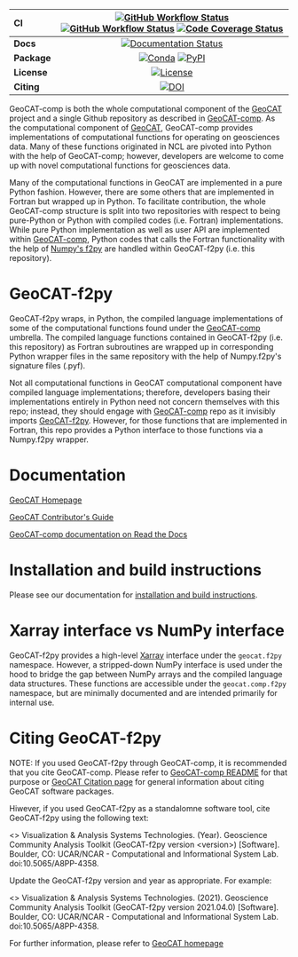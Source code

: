 | CI           | [![GitHub Workflow Status][github-ci-badge]][github-ci-link] [![GitHub Workflow Status][github-conda-build-badge]][github-conda-build-link] [![Code Coverage Status][codecov-badge]][codecov-link] |
| :----------- | :----------------------------------------------------------------------------------------------------------------------------------------------------------------------------------: |
| **Docs**     |                                                                    [![Documentation Status][rtd-badge]][rtd-link]                                                                    |
| **Package**  |                                                         [![Conda][conda-badge]][conda-link] [![PyPI][pypi-badge]][pypi-link]                                                         |
| **License**  |                                                                        [![License][license-badge]][repo-link]                                                                        |
| **Citing**  |                                                                              [![DOI][doi-badge]][doi-link]                                                                            |


GeoCAT-comp is both the whole computational component of the [GeoCAT](https://geocat.ucar.edu/)
project and a single Github repository as described in [GeoCAT-comp](https://github.com/NCAR/geocat-comp).
As the computational component of [GeoCAT](https://geocat.ucar.edu/), GeoCAT-comp provides implementations of
computational functions for operating on geosciences data. Many of these functions originated in NCL are pivoted into
Python with the help of GeoCAT-comp; however, developers are welcome to come up with novel computational functions
for geosciences data.

Many of the computational functions in GeoCAT are implemented in a pure Python fashion. However,
there are some others that are implemented in Fortran but wrapped up in Python. To facilitate
contribution, the whole GeoCAT-comp structure is split into two repositories with respect to
being pure-Python or Python with compiled codes (i.e. Fortran) implementations. While pure Python
implementation as well as user API are implemented within
[GeoCAT-comp](https://github.com/NCAR/geocat-comp), Python codes that calls the Fortran functionality
with the help of [Numpy's f2py](https://numpy.org/doc/stable/f2py/) are handled within GeoCAT-f2py
(i.e. this repository).


# GeoCAT-f2py

GeoCAT-f2py wraps, in Python, the compiled language implementations of some of the computational functions
found under the [GeoCAT-comp](https://github.com/NCAR/geocat-comp) umbrella. The compiled language functions
contained in GeoCAT-f2py (i.e. this repository) as Fortran subroutines are wrapped up in corresponding
Python wrapper files in the same repository with the help of Numpy.f2py's signature files (.pyf).

Not all computational functions in GeoCAT computational component have compiled language implementations;
therefore, developers basing their implementations entirely in Python need not concern themselves with this repo;
instead, they should engage with [GeoCAT-comp](https://github.com/NCAR/geocat-comp) repo as it invisibly
imports [GeoCAT-f2py](https://github.com/NCAR/geocat-f2py). However, for those functions that are implemented
in Fortran, this repo provides a Python interface to those functions via a Numpy.f2py wrapper.


# Documentation

[GeoCAT Homepage](https://geocat.ucar.edu/)

[GeoCAT Contributor's Guide](https://geocat.ucar.edu/pages/contributing.html)

[GeoCAT-comp documentation on Read the Docs](https://geocat-comp.readthedocs.io)


# Installation and build instructions

Please see our documentation for
[installation and build instructions](https://github.com/NCAR/geocat-f2py/blob/master/INSTALLATION.md).


# Xarray interface vs NumPy interface

GeoCAT-f2py provides a high-level [Xarray](http://xarray.pydata.org/en/stable/) interface under the
`geocat.f2py` namespace. However, a stripped-down NumPy interface is used under the hood to bridge
the gap between NumPy arrays and the compiled language data structures. These functions are
accessible under the `geocat.comp.f2py` namespace, but are minimally documented and are
intended primarily for internal use.

# Citing GeoCAT-f2py

NOTE: If you used GeoCAT-f2py through GeoCAT-comp, it is recommended that you cite GeoCAT-comp. Please
refer to [GeoCAT-comp README](https://github.com/NCAR/geocat-comp#readme) for that purpose or
[GeoCAT Citation page](https://geocat.ucar.edu/pages/citation.html) for general information about
citing GeoCAT software packages.

Hiwever, if you used GeoCAT-f2py as a standalomne software tool, cite GeoCAT-f2py using the following
text:

<> Visualization & Analysis Systems Technologies. (Year).
Geoscience Community Analysis Toolkit (GeoCAT-f2py version \<version\>) [Software].
Boulder, CO: UCAR/NCAR - Computational and Informational System Lab. doi:10.5065/A8PP-4358.

Update the GeoCAT-f2py version and year as appropriate. For example:

<> Visualization & Analysis Systems Technologies. (2021).
Geoscience Community Analysis Toolkit (GeoCAT-f2py version 2021.04.0) [Software].
Boulder, CO: UCAR/NCAR - Computational and Informational System Lab. doi:10.5065/A8PP-4358.

For further information, please refer to [GeoCAT homepage](https://geocat.ucar.edu/pages/citation.html)





[github-ci-badge]: https://img.shields.io/github/workflow/status/NCAR/geocat-f2py/CI?label=CI&logo=github&style=for-the-badge
[github-conda-build-badge]: https://img.shields.io/github/workflow/status/NCAR/geocat-f2py/build_test?label=conda-builds&logo=github&style=for-the-badge
[github-ci-link]: https://github.com/NCAR/geocat-f2py/actions?query=workflow%3ACI
[github-conda-build-link]: https://github.com/NCAR/geocat-f2py/actions?query=workflow%3Abuild_test
[codecov-badge]: https://img.shields.io/codecov/c/github/NCAR/geocat-f2py.svg?logo=codecov&style=for-the-badge
[codecov-link]: https://codecov.io/gh/NCAR/geocat-f2py
[rtd-badge]: https://img.shields.io/readthedocs/geocat-f2py/latest.svg?style=for-the-badge
[rtd-link]: https://geocat-f2py.readthedocs.io/en/latest/?badge=latest
[pypi-badge]: https://img.shields.io/pypi/v/geocat-f2py?logo=pypi&style=for-the-badge
[pypi-link]: https://pypi.org/project/geocat-f2py
[conda-badge]: https://img.shields.io/conda/vn/ncar/geocat-f2py?logo=anaconda&style=for-the-badge
[conda-link]: https://anaconda.org/ncar/geocat-f2py
[license-badge]: https://img.shields.io/github/license/NCAR/geocat-f2py?style=for-the-badge
[doi-badge]: https://img.shields.io/badge/DOI-10.5065/a8pp-4358
[doi-link]: https://doi.org/10.5065/a8pp-4358
[repo-link]: https://github.com/NCAR/geocat-f2py
